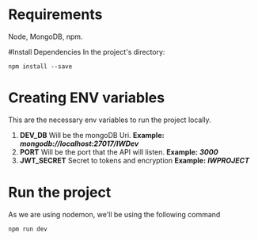 # Requirements

Node, MongoDB, npm.

#Install Dependencies
In the project's directory: 
```
npm install --save
```

# Creating ENV variables

This are the necessary env variables to run the project locally.

1. **DEV_DB** Will be the mongoDB Uri. **Example:** **_mongodb://localhost:27017/IWDev_**
2. **PORT** Will be the port that the API will listen. **Example:** **_3000_**
3. **JWT_SECRET** Secret to tokens and encryption **Example:** **_IWPROJECT_**


# Run the project

As we are using nodemon, we'll be using the following command
```
npm run dev
```
